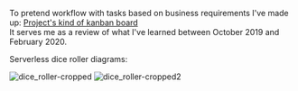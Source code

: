 
To pretend workflow with tasks based on business requirements I've made up:
[Project's kind of kanban board](https://github.com/Paxnamra/serverless_dice_roller/projects/1)<br/>
It serves me as a review of what I've learned between October 2019 and February 2020.

Serverless dice roller diagrams:

![dice_roller-cropped](https://user-images.githubusercontent.com/17790042/80401554-d0691c00-88bc-11ea-9e06-22bcf43c5470.jpg)
![dice_roller-cropped2](https://user-images.githubusercontent.com/17790042/80403209-8cc3e180-88bf-11ea-9133-c1bfacba1f66.jpg)
